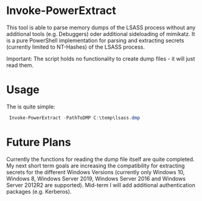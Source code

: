 # Invoke-PowerExtract

This tool is able to parse memory dumps of the LSASS process without any additional tools (e.g. Debuggers) oder additional sideloading of mimikatz. It is a pure PowerShell implementation for parsing and extracting secrets (currently limited to NT-Hashes) of the LSASS process.

Important: The script holds no functionality to create dump files - it will just read them.


# Usage 

The is quite simple:
```powershell
 Invoke-PowerExtract -PathToDMP C:\temp\lsass.dmp
```

# Future Plans

Currently the functions for reading the dump file itself are quite completed. My next short term goals are increasing the compatibility for extracting secrets for the different Windows Versions (currently only Windows 10, Windows 8, Windows Server 2019, Windows Server 2016 and Windows Server 2012R2 are supported). Mid-term I will add additional authentication packages (e.g. Kerberos).
 